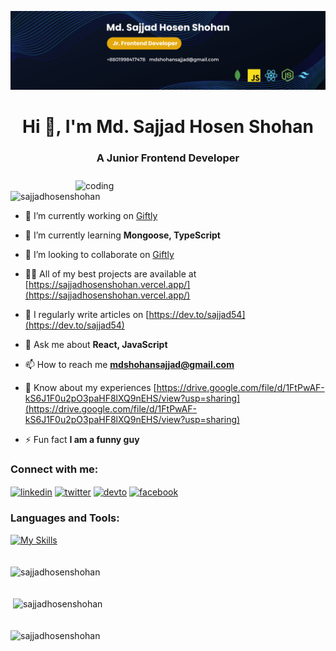 ![logo](https://github.com/Sajjadhosenshohan/Sajjadhosenshohan/blob/main/banner.png)
<h1 align="center">Hi 👋, I'm Md. Sajjad Hosen Shohan</h1>
<h3 align="center">A Junior Frontend Developer</h3>

<img align='right' alt='coding' width="400" style="margin-top: 10px;" src="https://img.freepik.com/free-vector/hand-drawn-web-developers_23-2148819604.jpg">

<p align="left"> <img src="https://komarev.com/ghpvc/?username=sajjadhosenshohan&label=Profile%20views&color=0e75b6&style=flat" alt="sajjadhosenshohan" /> </p>

- 🔭 I’m currently working on [Giftly](https://giftly-ba979.web.app/)

- 🌱 I’m currently learning **Mongoose, TypeScript**

- 👯 I’m looking to collaborate on [Giftly](https://giftly-ba979.web.app/)

- 👨‍💻 All of my best projects are available at [https://sajjadhosenshohan.vercel.app/](https://sajjadhosenshohan.vercel.app/)

- 📝 I regularly write articles on [https://dev.to/sajjad54](https://dev.to/sajjad54)

- 💬 Ask me about **React, JavaScript**

- 📫 How to reach me **mdshohansajjad@gmail.com**

- 📄 Know about my experiences [https://drive.google.com/file/d/1FtPwAF-kS6J1F0u2pO3paHF8lXQ9nEHS/view?usp=sharing](https://drive.google.com/file/d/1FtPwAF-kS6J1F0u2pO3paHF8lXQ9nEHS/view?usp=sharing)

- ⚡ Fun fact **I am a funny guy**


<h3 align="left">Connect with me:</h3>
<p align="left">
  <a href="https://linkedin.com/in/mdsajjadshohan" target="blank"><img align="center" src="https://skillicons.dev/icons?i=linkedin" alt="linkedin" height="30" width="30" /></a>
  <a href="https://twitter.com/mdsajjadshohan" target="blank"><img align="center" src="https://skillicons.dev/icons?i=twitter" alt="twitter" height="30" width="30" /></a>
  <a href="https://github.com/sajjadhosenshohan" target="blank"><img align="center" src="https://skillicons.dev/icons?i=devto" alt="devto" height="30" width="30" /></a>
  <a href="https://www.facebook.com/share/vsUY1n7xETPcB4mo/" target="blank"><img align="center" src="https://skillicons.dev/icons?i=facebook" alt="facebook" height="30" width="30" /></a>

</p>


<h3 align="left">Languages and Tools:</h3>

[![My Skills](https://skillicons.dev/icons?i=html,css,tailwind,git,github,js,react,vite,nodejs,express,mongodb,netlify,vercel,firebase,figma&perline=4)](https://skillicons.dev)



<p><img align="center" src="https://github-readme-stats.vercel.app/api/top-langs?username=sajjadhosenshohan&show_icons=true&locale=en&layout=compact" alt="sajjadhosenshohan" style="margin-top: 20px;" /></p> 

<p>&nbsp;<img align="center" src="https://github-readme-stats.vercel.app/api?username=sajjadhosenshohan&show_icons=true&locale=en" alt="sajjadhosenshohan" style="margin-top: 20px;" /></p>

<p><img align="center" src="https://github-readme-streak-stats.herokuapp.com/?user=sajjadhosenshohan&" alt="sajjadhosenshohan" style="margin-top: 20px;" /></p>

